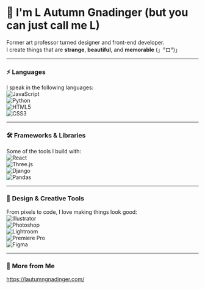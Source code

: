 # 👾 I'm **L Autumn Gnadinger** (but you can just call me **L**)

Former art professor turned designer and front-end developer.  
I create things that are **strange**, **beautiful**, and **memorable** (」°ロ°)」

---

### ⚡ **Languages**
I speak in the following languages:  
![JavaScript](https://img.shields.io/badge/JavaScript-F7DF1E?style=for-the-badge&logo=javascript&logoColor=white)  
![Python](https://img.shields.io/badge/Python-3776AB?style=for-the-badge&logo=python&logoColor=white)  
![HTML5](https://img.shields.io/badge/HTML5-E34F26?style=for-the-badge&logo=html5&logoColor=white)  
![CSS3](https://img.shields.io/badge/CSS3-1572B6?style=for-the-badge&logo=css3&logoColor=white)

---

### 🛠 **Frameworks & Libraries**  
Some of the tools I build with:  
![React](https://img.shields.io/badge/React-61DAFB?style=for-the-badge&logo=react&logoColor=black)  
![Three.js](https://img.shields.io/badge/Three.js-000000?style=for-the-badge&logo=three.js&logoColor=white)  
![Django](https://img.shields.io/badge/Django-092E20?style=for-the-badge&logo=django&logoColor=white)  
![Pandas](https://img.shields.io/badge/Pandas-150458?style=for-the-badge&logo=pandas&logoColor=white)

---

### 🎨 **Design & Creative Tools**  
From pixels to code, I love making things look good:  
![Illustrator](https://img.shields.io/badge/Illustrator-FF9A00?style=for-the-badge&logo=adobeillustrator&logoColor=white)  
![Photoshop](https://img.shields.io/badge/Photoshop-31A8FF?style=for-the-badge&logo=adobephotoshop&logoColor=white)  
![Lightroom](https://img.shields.io/badge/Lightroom-1D1D1D?style=for-the-badge&logo=adobelightroom&logoColor=white)  
![Premiere Pro](https://img.shields.io/badge/Premiere%20Pro-9999FF?style=for-the-badge&logo=adobepremierepro&logoColor=white)  
![Figma](https://img.shields.io/badge/Figma-F24E1E?style=for-the-badge&logo=figma&logoColor=white)

---

### 💖 **More from Me**  
https://lautumngnadinger.com/


